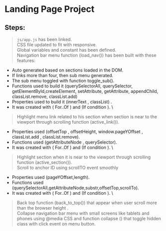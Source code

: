# Landing Page Project

## Steps:
> `js/app.js` has been linked.
\
> CSS file updated to fit with responsive.
\
> Global variables and constant has been defined.
\
> Navigation bar menu function (load_nav()) has been built with these features:
-	Auto generated based on sections loaded in the DOM.
-	If links more than four, then sub menu generated.
-	The sub menu toggled with function toggle_sub().
-	Functions used to build it (querySelectorAll, querySelector, getElementById,createElement,  setAttribute, getAttribute, appendChild, classList.remove, classList.add)
-	Properties used to build it (innerText , classList) .
-	It was created with ( For..Of )  and  (If condition ).
\
> Highlight menu link related to his section when section is near to the viewport through scrolling function (active_link()).
-	Properties  used (offsetTop , offsetHeight, window.pageYOffset , classList.add , classList.remove).
-	Functions used (getAttributeNode , querySelector).
-	It was created with ( For..Of )  and  (If condition ).
\
> Highlight section when it is near to the viewport through scrolling function (active_section()).
\
> Scroll to anchor ID using scrollTO event smoothly 
-	Properties  used (pageYOffset,length).
-	Functions used (querySelectorAll,getAttributeNode,substr,offsetTop,scrollTo).
-	It was created with ( For..Of )  and  (If condition ).
\
> Back top function (back_to_top()) that appear when user scroll more than the browser height .
\
> Collapse navigation bar menu with small screens like tablets and phones using @media CSS and function collapse () that toggle hidden class with click event on menu button.
